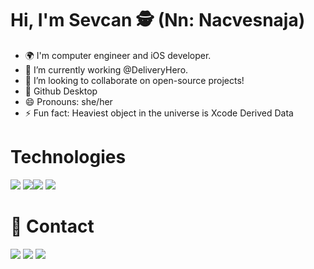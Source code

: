 # Hi, I'm Sevcan 🕵️ (Nn: Nacvesnaja)

 * 🌍 I'm computer engineer and iOS developer.
 * 📍 I’m currently working @DeliveryHero.
 * 👯 I’m looking to collaborate on open-source projects!
 * 💜 Github Desktop 
 * 😄 Pronouns: she/her
 * ⚡ Fun fact: Heaviest object in the universe is Xcode Derived Data
 

# Technologies
<img src= "https://img.shields.io/badge/Swift-FA7343?style=for-the-badge&logo=swift&logoColor=white"> <img src= "https://img.shields.io/badge/Amazon_AWS-232F3E?style=for-the-badge&logo=amazon-aws&logoColor=white"><img src= "https://img.shields.io/badge/firebase-ffca28?style=for-the-badge&logo=firebase&logoColor=white">
<img src= "https://img.shields.io/badge/MongoDB-4EA94B?style=for-the-badge&logo=mongodb&logoColor=white">

 # 📌 Contact
 <a href = "www.linkedin.com/in/sevcanesim"><img src= "https://img.shields.io/badge/LinkedIn-0077B5?style=for-the-badge&logo=linkedin&logoColor=white"></a>
 <a href = "sevcanesim@gmail.com"><img src= "https://img.shields.io/badge/Gmail-D14836?style=for-the-badge&logo=gmail&logoColor=white"></a>
 <a href = "www.instagram.com/workingremotelytr"><img src= "https://img.shields.io/badge/Instagram-E4405F?style=for-the-badge&logo=instagram&logoColor=white"></a>

